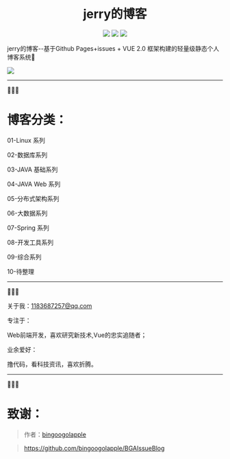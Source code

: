 <div align="center">
    <h1>jerry的博客</h1>
</div>

<p align="center">
    <a href="#GitHub issues" alt="GitHub issues">
        <img src="https://img.shields.io/github/issues/JerryWang1996/jerrywangBlog.svg?style=social" /></a>
<a href="#GitHub forks" alt="GitHub forks">
        <img src="https://img.shields.io/github/forks/JerryWang1996/jerrywangBlog.svg?style=social" /></a>
<a href="#GitHub stars" alt="GitHub stars">
        <img src="https://img.shields.io/github/stars/JerryWang1996/jerrywangBlog.svg?style=social" /></a>
</p>

jerry的博客--基于Github Pages+issues + VUE 2.0 框架构建的轻量级静态个人博客系统💎


![](http://p7fcrq2e4.bkt.clouddn.com/201818101007-chrome20180910_100733.png)

------

💓💓💓
# 博客分类：

01-Linux 系列

02-数据库系列

03-JAVA 基础系列

04-JAVA Web 系列

05-分布式架构系列

06-大数据系列

07-Spring 系列

08-开发工具系列

09-综合系列

10-待整理

------

💓💓💓

关于我：1183687257@qq.com

专注于：

Web前端开发，喜欢研究新技术,Vue的忠实追随者；

业余爱好：

撸代码，看科技资讯，喜欢折腾。

------

💓💓💓

# 致谢：

> 作者：[bingoogolapple](https://github.com/bingoogolapple)

> https://github.com/bingoogolapple/BGAIssueBlog

